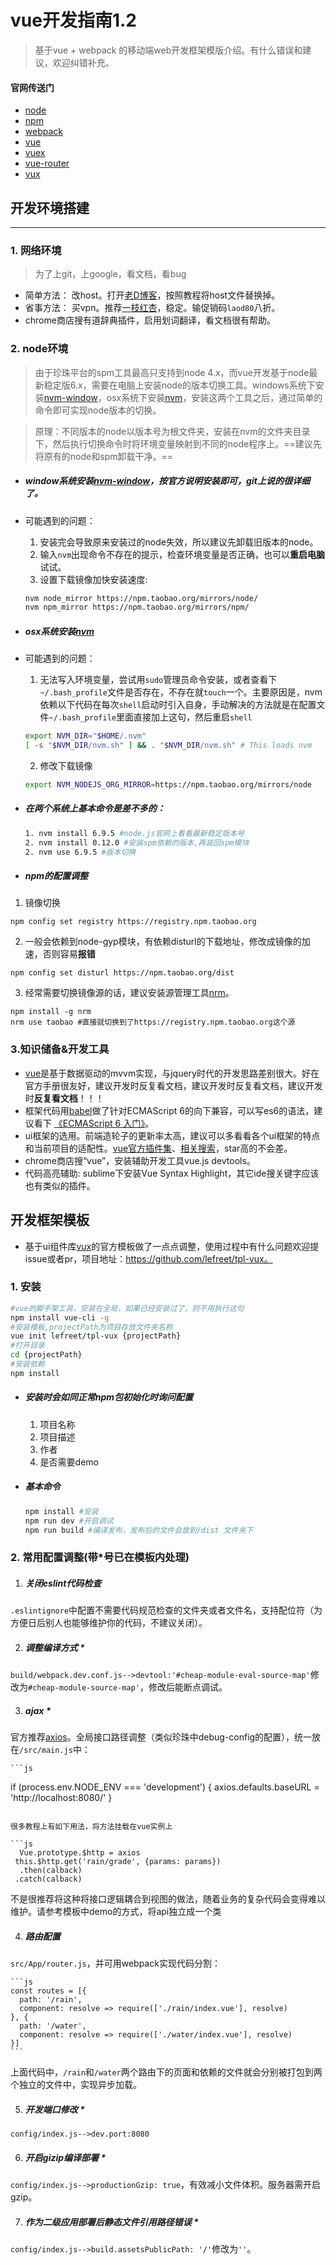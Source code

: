 # vue开发指南1.2
> 基于vue + webpack 的移动端web开发框架模版介绍。有什么错误和建议，欢迎纠错补充。

#### 官网传送门
- [node](https://nodejs.org/)
- [npm](https://www.npmjs.com/)
- [webpack](https://webpack.js.org/guides)
- [vue](http://cn.vuejs.org/v2/guide/)
- [vuex](https://vuex.vuejs.org/zh-cn/)
- [vue-router](https://router.vuejs.org/zh-cn/)
- [vux](https://vux.li/#/zh-CN/README)

## 开发环境搭建
---
### 1. 网络环境
> 为了上git，上google，看文档，看bug

- 简单方法： 改host。打开[老D博客](https://laod.cn/hosts)，按照教程将host文件替换掉。
- 省事方法： 买vpn。推荐[一枝红杏](https://www.yizhihongxing.com/)，稳定。输促销码`laod80`八折。
- chrome商店搜有道辞典插件，启用划词翻译，看文档很有帮助。

### 2. node环境
> 由于珍珠平台的spm工具最高只支持到node 4.x，而vue开发基于node最新稳定版6.x，需要在电脑上安装node的版本切换工具。windows系统下安装[nvm-window](https://github.com/coreybutler/nvm-windows)，osx系统下安装[nvm](https://github.com/creationix/nvm)，安装这两个工具之后，通过简单的命令即可实现node版本的切换。

> 原理：不同版本的node以版本号为根文件夹，安装在nvm的文件夹目录下，然后执行切换命令时将环境变量映射到不同的node程序上。==建议先将原有的node和spm卸载干净。==

- ##### window系统安装[nvm-window](https://github.com/coreybutler/nvm-windows)，按官方说明安装即可，git上说的很详细了。
- 可能遇到的问题：
    1. 安装完会导致原来安装过的node失效，所以建议先卸载旧版本的node。
    2. 输入`nvm`出现命令不存在的提示，检查环境变量是否正确，也可以**重启电脑**试试。
    3. 设置下载镜像加快安装速度:
    
    ```bash
    nvm node_mirror https://npm.taobao.org/mirrors/node/
    nvm npm_mirror https://npm.taobao.org/mirrors/npm/
    ```

- ##### osx系统安装[nvm](https://github.com/creationix/nvm)
- 可能遇到的问题：
    1. 无法写入环境变量，尝试用`sudo`管理员命令安装，或者查看下`~/.bash_profile`文件是否存在，不存在就`touch`一个。主要原因是，nvm依赖以下代码在每次`shell`启动时引入自身，手动解决的方法就是在配置文件`~/.bash_profile`里面直接加上这句，然后重启`shell`

    ```bash
    export NVM_DIR="$HOME/.nvm"
    [ -s "$NVM_DIR/nvm.sh" ] && . "$NVM_DIR/nvm.sh" # This loads nvm
    ```
    
    2. 修改下载镜像
    ```bash
    export NVM_NODEJS_ORG_MIRROR=https://npm.taobao.org/mirrors/node
    ```

- ##### 在两个系统上基本命令是差不多的：

    ```bash
    1. nvm install 6.9.5 #node.js官网上看看最新稳定版本号
    2. nvm install 0.12.0 #安装spm依赖的版本,再装回spm模块
    2. nvm use 6.9.5 #版本切换
    ```

- ##### npm的配置调整

 1. 镜像切换
 ```
 npm config set registry https://registry.npm.taobao.org
 ```
 2. 一般会依赖到node-gyp模块，有依赖disturl的下载地址，修改成镜像的加速，否则容易**报错**
 ```
 npm config set disturl https://npm.taobao.org/dist
 ```
 3. 经常需要切换镜像源的话，建议安装源管理工具[nrm](https://github.com/Pana/nrm)。
 ```
 npm install -g nrm
 nrm use taobao #直接就切换到了https://registry.npm.taobao.org这个源
 ```
 
### 3.知识储备&开发工具
- [vue](http://cn.vuejs.org/v2/guide/)是基于数据驱动的mvvm实现，与jquery时代的开发思路差别很大。好在官方手册很友好，建议开发时反复看文档，建议开发时反复看文档，建议开发时**反复看文档**！！！
- 框架代码用[babel](http://babeljs.cn/)做了针对ECMAScript 6的向下兼容，可以写es6的语法，建议看下 [《ECMAScript 6 入门》](http://es6.ruanyifeng.com/)。
- ui框架的选用。前端造轮子的更新率太高，建议可以多看看各个ui框架的特点和当前项目的适配性。[vue官方插件集](https://github.com/vuejs/awesome-vue)、[相关搜索](https://www.awesomes.cn/search?q=vue)，star高的不会差。
- chrome商店搜“vue”，安装辅助开发工具vue.js devtools。
- 代码高亮辅助: sublime下安装Vue Syntax Highlight，其它ide搜关键字应该也有类似的插件。

## 开发框架模板
- 基于ui组件库[vux](https://vux.li/#/)的官方模板做了一点点调整，使用过程中有什么问题欢迎提issue或者pr，项目地址：https://github.com/lefreet/tpl-vux。
 
### 1. 安装
```bash
#vue的脚手架工具，安装在全局，如果已经安装过了，则不用执行这句
npm install vue-cli -g 
#安装模板,projectPath为项目存放文件夹名称
vue init lefreet/tpl-vux {projectPath}
#打开目录
cd {projectPath}
#安装依赖
npm install
```

- ##### 安装时会如同正常npm包初始化时询问配置
    1. 项目名称
    2. 项目描述
    3. 作者
    4. 是否需要demo


- ##### 基本命令
    ```bash
    npm install #安装
    npm run dev #开启调试
    npm run build #编译发布，发布后的文件会放到/dist 文件夹下
    ```

### 2. 常用配置调整(带*号已在模板内处理)
1. ##### 关闭eslint代码检查
`.eslintignore`中配置不需要代码规范检查的文件夹或者文件名，支持配位符（为方便日后别人也能够维护你的代码，不建议关闭）。

2. ##### 调整编译方式 *
`build/webpack.dev.conf.js-->devtool:'#cheap-module-eval-source-map'`修改为`#cheap-module-source-map'`，修改后能断点调试。

3. ##### ajax *
官方推荐[axios](https://github.com/mzabriskie/axios)。全局接口路径调整（类似珍珠中debug-config的配置），统一放在`/src/main.js`中：

	```js
  if (process.env.NODE_ENV === 'development') {
  		axios.defaults.baseURL = 'http:\/\/localhost:8080/'
  }
  ```
  
很多教程上有如下用法，将方法挂载在vue实例上

  ```js
	Vue.prototype.$http = axios
   this.$http.get('rain/grade', {params: params})
  	.then(calback)
   .catch(calback)
  ```
  
不是很推荐将这种将接口逻辑耦合到视图的做法，随着业务的复杂代码会变得难以维护。请参考模板中demo的方式，将api独立成一个类

4. ##### 路由配置
`src/App/router.js`，并可用webpack实现代码分割：

    ```js
    const routes = [{
      path: '/rain',
      component: resolve => require(['./rain/index.vue'], resolve)
    }, {
      path: '/water',
      component: resolve => require(['./water/index.vue'], resolve)
    }]
    ```  
上面代码中，`/rain`和`/water`两个路由下的页面和依赖的文件就会分别被打包到两个独立的文件中，实现异步加载。

5. ##### 开发端口修改 *
`config/index.js-->dev.port:8080`

6. ##### 开启gizip编译部署 *
`config/index.js-->productionGzip: true`，有效减小文件体积。服务器需开启gzip。

7. ##### 作为二级应用部署后静态文件引用路径错误 *
`config/index.js-->build.assetsPublicPath: '/'`修改为`''`。



 



